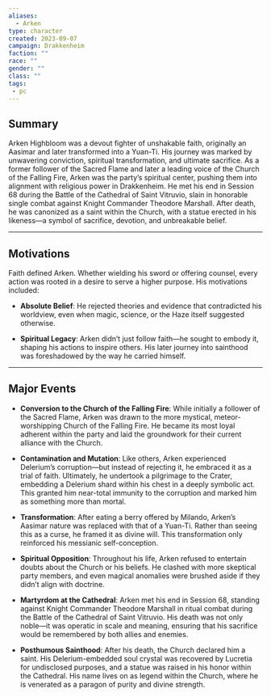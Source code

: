 ```yaml
---
aliases:
  - Arken
type: character
created: 2023-09-07
campaign: Drakkenheim
faction: ""
race: ""
gender: ""
class: ""
tags:
 - pc
---
```

## **Summary**

Arken Highbloom was a devout fighter of unshakable faith, originally an Aasimar and later transformed into a Yuan-Ti. His journey was marked by unwavering conviction, spiritual transformation, and ultimate sacrifice. As a former follower of the Sacred Flame and later a leading voice of the Church of the Falling Fire, Arken was the party’s spiritual center, pushing them into alignment with religious power in Drakkenheim. He met his end in Session 68 during the Battle of the Cathedral of Saint Vitruvio, slain in honorable single combat against Knight Commander Theodore Marshall. After death, he was canonized as a saint within the Church, with a statue erected in his likeness—a symbol of sacrifice, devotion, and unbreakable belief.

---

## **Motivations**

Faith defined Arken. Whether wielding his sword or offering counsel, every action was rooted in a desire to serve a higher purpose. His motivations included:

- **Absolute Belief**: He rejected theories and evidence that contradicted his worldview, even when magic, science, or the Haze itself suggested otherwise.
    
- **Spiritual Legacy**: Arken didn’t just follow faith—he sought to embody it, shaping his actions to inspire others. His later journey into sainthood was foreshadowed by the way he carried himself.
    

---

## **Major Events**

- **Conversion to the Church of the Falling Fire**: While initially a follower of the Sacred Flame, Arken was drawn to the more mystical, meteor-worshipping Church of the Falling Fire. He became its most loyal adherent within the party and laid the groundwork for their current alliance with the Church.
    
- **Contamination and Mutation**: Like others, Arken experienced Delerium’s corruption—but instead of rejecting it, he embraced it as a trial of faith. Ultimately, he undertook a pilgrimage to the Crater, embedding a Delerium shard within his chest in a deeply symbolic act. This granted him near-total immunity to the corruption and marked him as something more than mortal.
    
- **Transformation**: After eating a berry offered by Milando, Arken’s Aasimar nature was replaced with that of a Yuan-Ti. Rather than seeing this as a curse, he framed it as divine will. This transformation only reinforced his messianic self-conception.
    
- **Spiritual Opposition**: Throughout his life, Arken refused to entertain doubts about the Church or his beliefs. He clashed with more skeptical party members, and even magical anomalies were brushed aside if they didn’t align with doctrine.
    
- **Martyrdom at the Cathedral**: Arken met his end in Session 68, standing against Knight Commander Theodore Marshall in ritual combat during the Battle of the Cathedral of Saint Vitruvio. His death was not only noble—it was operatic in scale and meaning, ensuring that his sacrifice would be remembered by both allies and enemies.
    
- **Posthumous Sainthood**: After his death, the Church declared him a saint. His Delerium-embedded soul crystal was recovered by Lucretia for undisclosed purposes, and a statue was raised in his honor within the Cathedral. His name lives on as legend within the Church, where he is venerated as a paragon of purity and divine strength.